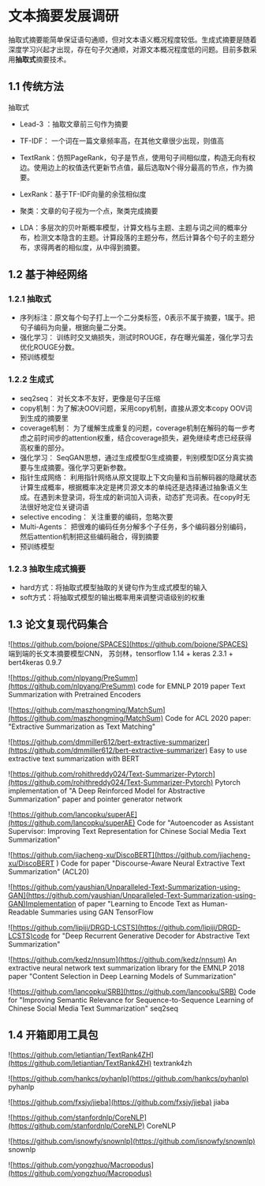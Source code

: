 # 文本摘要发展调研
抽取式摘要能简单保证语句通顺，但对文本语义概况程度较低。生成式摘要是随着深度学习兴起才出现，存在句子欠通顺，对源文本概况程度低的问题。目前多数采用**抽取式**摘要技术。

## 1.1 传统方法
抽取式
+ Lead-3 ：抽取文章前三句作为摘要

+ TF-IDF： 一个词在一篇文章频率高，在其他文章很少出现，则值高

+ TextRank：仿照PageRank，句子是节点，使用句子间相似度，构造无向有权边。使用边上的权值迭代更新节点值，最后选取N个得分最高的节点，作为摘要。

+ LexRank：基于TF-IDF向量的余弦相似度

+ 聚类：文章的句子视为一个点，聚类完成摘要

+ LDA：多层次的贝叶斯概率模型，计算文档与主题、主题与词之间的概率分布，检测文本隐含的主题。计算段落的主题分布，然后计算各个句子的主题分布，求得两者的相似度，从中得到摘要。

## 1.2 基于神经网络

### 1.2.1 抽取式
+ 序列标注：原文每个句子打上一个二分类标签，0表示不属于摘要，1属于。把句子编码为向量，根据向量二分类。
+ 强化学习： 训练时交叉熵损失，测试时ROUGE，存在曝光偏差，强化学习去优化ROUGE分数。
+ 预训练模型

### 1.2.2 生成式
+ seq2seq： 对长文本不友好，更像是句子压缩
+ copy机制：为了解决OOV问题，采用copy机制，直接从源文本copy OOV词到生成的摘要里
+ coverage机制： 为了缓解生成重复的问题，coverage机制在解码的每一步考虑之前时间步的attention权重，结合coverage损失，避免继续考虑已经获得高权重的部分。
+ 强化学习： SeqGAN思想，通过生成模型G生成摘要，判别模型D区分真实摘要与生成摘要。强化学习更新参数。
+ 指针生成网络： 利用指针网络从原文提取上下文向量和当前解码器的隐藏状态计算生成概率，根据概率决定是拷贝源文本的单纯还是选择通过抽象语义生成。在遇到未登录词，将生成的新词加入词表，动态扩充词表。在copy时无法很好地定位关键词语
+ selective encoding： 关注重要的编码，忽略次要
+ Multi-Agents： 把很难的编码任务分解多个子任务，多个编码器分别编码，然后attention机制把这些编码融合，得到摘要
+ 预训练模型

### 1.2.3 抽取生成式摘要
+ hard方式：将抽取式模型抽取的关键句作为生成式模型的输入
+ soft方式：将抽取式模型的输出概率用来调整词语级别的权重

## 1.3 论文复现代码集合
![https://github.com/bojone/SPACES](https://github.com/bojone/SPACES)    端到端的长文本摘要模型CNN， 苏剑林，tensorflow 1.14 + keras 2.3.1 + bert4keras 0.9.7

![https://github.com/nlpyang/PreSumm](https://github.com/nlpyang/PreSumm)  code for EMNLP 2019 paper Text Summarization with Pretrained Encoders

![https://github.com/maszhongming/MatchSum](https://github.com/maszhongming/MatchSum)  Code for ACL 2020 paper: "Extractive Summarization as Text Matching"

![https://github.com/dmmiller612/bert-extractive-summarizer](https://github.com/dmmiller612/bert-extractive-summarizer)  Easy to use extractive text summarization with BERT

![https://github.com/rohithreddy024/Text-Summarizer-Pytorch](https://github.com/rohithreddy024/Text-Summarizer-Pytorch) Pytorch implementation of "A Deep Reinforced Model for Abstractive Summarization" paper and pointer generator network

![https://github.com/lancopku/superAE](https://github.com/lancopku/superAE)   Code for "Autoencoder as Assistant Supervisor: Improving Text Representation for Chinese Social Media Text Summarization"

![https://github.com/jiacheng-xu/DiscoBERT](https://github.com/jiacheng-xu/DiscoBERT ) Code for paper "Discourse-Aware Neural Extractive Text Summarization" (ACL20)

![https://github.com/yaushian/Unparalleled-Text-Summarization-using-GAN](https://github.com/yaushian/Unparalleled-Text-Summarization-using-GAN)Implementation of paper "Learning to Encode Text as Human-Readable Summaries using GAN    TensorFlow

![https://github.com/lipiji/DRGD-LCSTS](https://github.com/lipiji/DRGD-LCSTS)code for "Deep Recurrent Generative Decoder for Abstractive Text Summarization"

![https://github.com/kedz/nnsum](https://github.com/kedz/nnsum) An extractive neural network text summarization library for the EMNLP 2018 paper "Content Selection in Deep Learning Models of Summarization" 

![https://github.com/lancopku/SRB](https://github.com/lancopku/SRB)  Code for "Improving Semantic Relevance for Sequence-to-Sequence Learning of Chinese Social Media Text Summarization"  seq2seq

## 1.4 开箱即用工具包


![https://github.com/letiantian/TextRank4ZH](https://github.com/letiantian/TextRank4ZH)  textrank4zh

![https://github.com/hankcs/pyhanlp](https://github.com/hankcs/pyhanlp)  pyhanlp

![https://github.com/fxsjy/jieba](https://github.com/fxsjy/jieba) jiaba

![https://github.com/stanfordnlp/CoreNLP](https://github.com/stanfordnlp/CoreNLP)  CoreNLP

![https://github.com/isnowfy/snownlp](https://github.com/isnowfy/snownlp) snownlp

![https://github.com/yongzhuo/Macropodus](https://github.com/yongzhuo/Macropodus)
